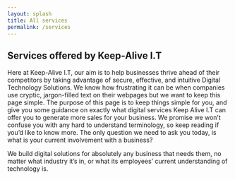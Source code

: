 ```yaml
---
layout: splash
title: All services
permalink: /services
---
```


## Services offered by Keep-Alive I.T
Here at Keep-Alive I.T, our aim is to help businesses thrive ahead of their competitors by taking advantage of secure, effective, and intuitive Digital Technology Solutions. 
We know how frustrating it can be when companies use cryptic, jargon-filled text on their webpages but we want to keep this page simple. The purpose of this page is to keep things simple for you, and give you some guidance on exactly what digital services Keep Alive I.T can offer you to generate more sales for your business. We promise we won’t confuse you with any hard to understand terminology, so keep reading if you’d like to know more.
The only question we need to ask you today, is what is your current involvement with a business? 

We build digital solutions for absolutely any business that needs them, no matter what industry it’s in, or what its employees’ current understanding of technology is.
